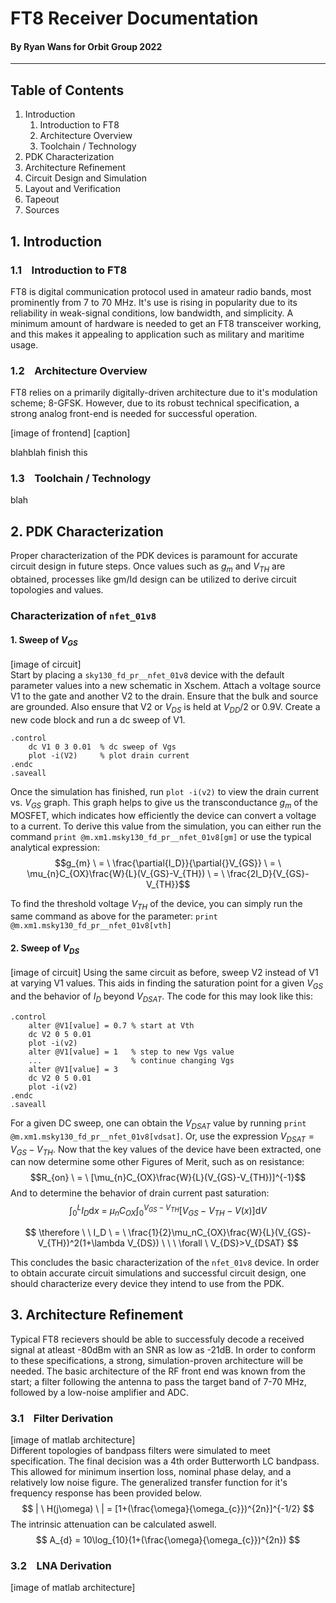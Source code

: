 # FT8 Receiver Documentation
#### By Ryan Wans for Orbit Group 2022
--- 
## Table of Contents
1. Introduction
	1. Introduction to FT8
	2. Architecture Overview
	3. Toolchain / Technology
2. PDK Characterization
3. Architecture Refinement
4. Circuit Design and Simulation
5. Layout and Verification
6. Tapeout
7. Sources

## 1. Introduction
### 1.1 &nbsp;&nbsp; Introduction to FT8
FT8 is digital communication protocol used in amateur radio bands, most prominently from 7 to 70 MHz. It's use is rising in popularity due to its reliability in weak-signal conditions, low bandwidth, and simplicity. A minimum amount of hardware is needed to get an FT8 transceiver working, and this makes it appealing to application such as military and maritime usage. 

### 1.2 &nbsp;&nbsp; Architecture Overview
FT8 relies on a primarily digitally-driven architecture due to it's modulation scheme; 8-GFSK. However, due to its robust technical specification, a strong analog front-end is needed for successful operation. 

[image of frontend]
[caption]

blahblah finish this

### 1.3 &nbsp;&nbsp; Toolchain / Technology
blah

## 2. PDK Characterization
Proper characterization of the PDK devices is paramount for accurate circuit design in future steps. Once values such as $g_{m}$ and $V_{TH}$ are obtained, processes like gm/Id design can be utilized to derive circuit topologies and values. 

### Characterization of `nfet_01v8`

#### 1. Sweep of $V_{GS}$
[image of circuit] <br/>
Start by placing a `sky130_fd_pr__nfet_01v8` device with the default parameter values into a new schematic in Xschem. Attach a voltage source V1 to the gate and another V2 to the drain. Ensure that the bulk and source are grounded. Also ensure that V2 or $V_{DS}$ is held at $V_{DD}/2$ or 0.9V. Create a new code block and run a dc sweep of V1.
```spice 
.control
	dc V1 0 3 0.01  % dc sweep of Vgs
	plot -i(V2)     % plot drain current
.endc
.saveall
```
Once the simulation has finished, run `plot -i(v2)` to view the drain current vs. $V_{GS}$ graph. This graph helps to give us the transconductance $g_m$ of the MOSFET, which indicates how efficiently the device can convert a voltage to a current. To derive this value from the simulation, you can either run the command `print @m.xm1.msky130_fd_pr__nfet_01v8[gm]` or use the typical analytical expression:
$$g_{m} \ = \ \frac{\partial{I_D}}{\partial{}V_{GS}} \ = \ \mu_{n}C_{OX}\frac{W}{L}(V_{GS}-V_{TH}) \ = \ \frac{2I_D}{V_{GS}-V_{TH}}$$

To find the threshold voltage $V_{TH}$ of the device, you can simply run the same command as above for the parameter: `print @m.xm1.msky130_fd_pr__nfet_01v8[vth]`

#### 2. Sweep of $V_{DS}$
[image of circuit]
Using the same circuit as before, sweep V2 instead of V1 at varying V1 values. This aids in finding the saturation point for a given $V_{GS}$ and the behavior of $I_D$ beyond $V_{DSAT}$. The code for this may look like this:
```spice
.control
	alter @V1[value] = 0.7 % start at Vth
	dc V2 0 5 0.01
	plot -i(v2)
	alter @V1[value] = 1   % step to new Vgs value
	...                    % continue changing Vgs
	alter @V1[value] = 3
	dc V2 0 5 0.01
	plot -i(v2)
.endc
.saveall
```
For a given DC sweep, one can obtain the $V_{DSAT}$ value by running `print @m.xm1.msky130_fd_pr__nfet_01v8[vdsat]`. Or, use the expression $V_{DSAT}=V_{GS}-V_{TH}$. Now that the key values of the device have been extracted, one can now determine some other Figures of Merit, such as on resistance:
$$R_{on} \ = \ [\mu_{n}C_{OX}\frac{W}{L}(V_{GS}-V_{TH})]^{-1}$$
And to determine the behavior of drain current past saturation:
$$\int_0^LI_D\mathrm dx \ = \ \mu_{n}C_{OX}\int_0^{V_{GS}-V_{TH}}[V_{GS}-V_{TH}-V(x)]\mathrm dV$$

$$
\therefore \ \ I_D \ = \ \frac{1}{2}\mu_nC_{OX}\frac{W}{L}(V_{GS}-V_{TH})^2(1+\lambda V_{DS}) \ \ \ \forall \ V_{DS}>V_{DSAT}
$$

This concludes the basic characterization of the `nfet_01v8` device. In order to obtain accurate circuit simulations and successful circuit design, one should characterize every device they intend to use from the PDK. 

## 3. Architecture Refinement
Typical FT8 recievers should be able to successfuly decode a received signal at atleast -80dBm with an SNR as low as -21dB. In order to conform to these specifications, a strong, simulation-proven architecture will be needed. The basic architecture of the RF front end was known from the start; a filter following the antenna to pass the target band of 7-70 MHz, followed by a low-noise amplifier and ADC. 
### 3.1 &nbsp;&nbsp; Filter Derivation
[image of matlab architecture] <br>
Different topologies of bandpass filters were simulated to meet specification. The final decision was a 4th order Butterworth LC bandpass. This allowed for minimum insertion loss, nominal phase delay, and a relatively low noise figure. The generalized transfer function for it's frequency response has been provided below. 
$$
| \ H(j\omega) \ | = [1+(\frac{\omega}{\omega_{c}})^{2n}]^{-1/2}
$$
The intrinsic attenuation can be calculated aswell. 
$$
A_{d} = 10\log_{10}(1+(\frac{\omega}{\omega_{c}})^{2n})
$$

### 3.2 &nbsp;&nbsp; LNA Derivation
[image of matlab architecture] <br>
